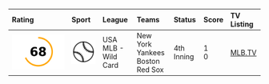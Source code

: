 | Rating                                                                                                                                 | Sport                                                                                                            | League                 | Teams                              | Status     | Score   | TV Listing                                                 |
|:---------------------------------------------------------------------------------------------------------------------------------------|:-----------------------------------------------------------------------------------------------------------------|:-----------------------|:-----------------------------------|:-----------|:--------|:-----------------------------------------------------------|
| <img src="https://raw.githubusercontent.com/BlakeDuncan25/Donut-SVG-Ratings/bac4e4a278175106499642192132b1786a9aec38/68.svg" alt="68"> | <img src="https://raw.githubusercontent.com/BlakeDuncan25/Donut-SVG-Ratings/master/baseball.png" alt="Baseball"> | USA<br>MLB - Wild Card | New York Yankees<br>Boston Red Sox | 4th Inning | 1<br>0  | <a href="https://www.mlb.com/live-stream-games">MLB.TV</a> |